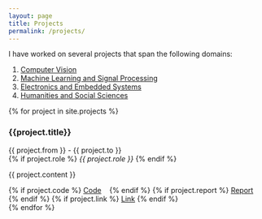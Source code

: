 ```yaml
---
layout: page
title: Projects
permalink: /projects/
---
```


I have worked on several projects that span the following domains:
1. <a href="#Malaria Parasite Detection in Thin Blood Smear Images">Computer Vision</a>
2. <a href="#Speech Dialect Classification">Machine Learning and Signal Processing</a>
3. <a href="#Cognitive Radar - A Literature Review">Electronics and Embedded Systems</a>
4. <a href="#Motor Control Brain Implants - Design Considerations">Humanities and Social Sciences</a>

{% for project in site.projects %}
  <div class="project">
      <h3 id="{{project.title}}">{{project.title}}</h3>
      {{ project.from }} - {{ project.to }}<br>
      {% if project.role %}
        <i>{{ project.role }}</i>
      {% endif %}
      <p>
          {{ project.content }}
      </p>
      <div id="links">
        {% if project.code %}
          <a target="_blank" rel="noopener noreferrer" href="{{project.code}}">Code</a>&nbsp;&nbsp;&nbsp;
        {% endif %}
        {% if project.report %}
          <a target="_blank" rel="noopener noreferrer" href="{{project.report}}">Report</a>&nbsp;&nbsp;&nbsp;
        {% endif %}
        {% if project.link %}
          <a target="_blank" rel="noopener noreferrer" href="{{project.link}}">Link</a>
        {% endif %}
      </div>
  </div>
{% endfor %}